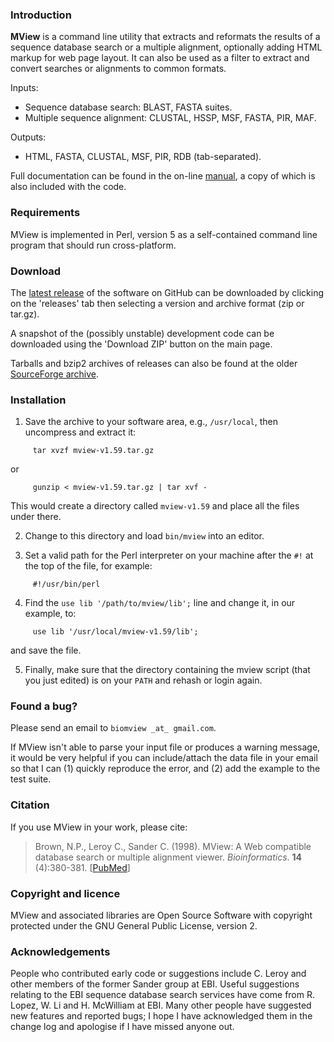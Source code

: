 ### Introduction

**MView** is a command line utility that extracts and reformats the results of
a sequence database search or a multiple alignment, optionally adding HTML
markup for web page layout. It can also be used as a filter to extract and
convert searches or alignments to common formats.

Inputs:

- Sequence database search: BLAST, FASTA suites.
- Multiple sequence alignment: CLUSTAL, HSSP, MSF, FASTA, PIR, MAF.

Outputs:

- HTML, FASTA, CLUSTAL, MSF, PIR, RDB (tab-separated).

Full documentation can be found in the on-line
[manual](https://desmid.github.io/mview/ "MView manual"), a copy of which is
also included with the code.


### Requirements

MView is implemented in Perl, version 5 as a self-contained command line
program that should run cross-platform. 


### Download

The [latest release](https://github.com/desmid/mview "MView at GitHub") of the
software on GitHub can be downloaded by clicking on the 'releases' tab then
selecting a version and archive format (zip or tar.gz).

A snapshot of the (possibly unstable) development code can be downloaded using
the 'Download ZIP' button on the main page.

Tarballs and bzip2 archives of releases can also be found at the older
[SourceForge archive](http://sourceforge.net/projects/bio-mview/ "MView at
SourceForge").


### Installation

1. Save the archive to your software area, e.g., `/usr/local`, then uncompress
   and extract it:
```
     tar xvzf mview-v1.59.tar.gz
```
   or
```
     gunzip < mview-v1.59.tar.gz | tar xvf -
```
This would create a directory called `mview-v1.59` and place all the files
under there.

2. Change to this directory and load `bin/mview` into an editor.

3. Set a valid path for the Perl interpreter on your machine after the ``#!``
   at the top of the file, for example:
```
     #!/usr/bin/perl
```

4. Find the `use lib '/path/to/mview/lib';` line and change it, in our
   example, to:
```
     use lib '/usr/local/mview-v1.59/lib';
```
   and save the file.

5. Finally, make sure that the directory containing the mview script (that you
   just edited) is on your `PATH` and rehash or login again.


### Found a bug?

Please send an email to `biomview _at_ gmail.com`.

If MView isn't able to parse your input file or produces a warning message, it
would be very helpful if you can include/attach the data file in your email so
that I can (1) quickly reproduce the error, and (2) add the example to the
test suite.


### Citation

If you use MView in your work, please cite:

> Brown, N.P., Leroy C., Sander C. (1998). MView: A Web compatible database
> search or multiple alignment viewer. *Bioinformatics*. **14** (4):380-381.
> [[PubMed](http://www.ncbi.nlm.nih.gov/pubmed/9632837 "PubMed link")]


### Copyright and licence

MView and associated libraries are Open Source Software with copyright
protected under the GNU General Public License, version 2.


### Acknowledgements

People who contributed early code or suggestions include C. Leroy and other
members of the former Sander group at EBI. Useful suggestions relating to the
EBI sequence database search services have come from R. Lopez, W. Li and
H. McWilliam at EBI. Many other people have suggested new features and
reported bugs; I hope I have acknowledged them in the change log and apologise
if I have missed anyone out.
